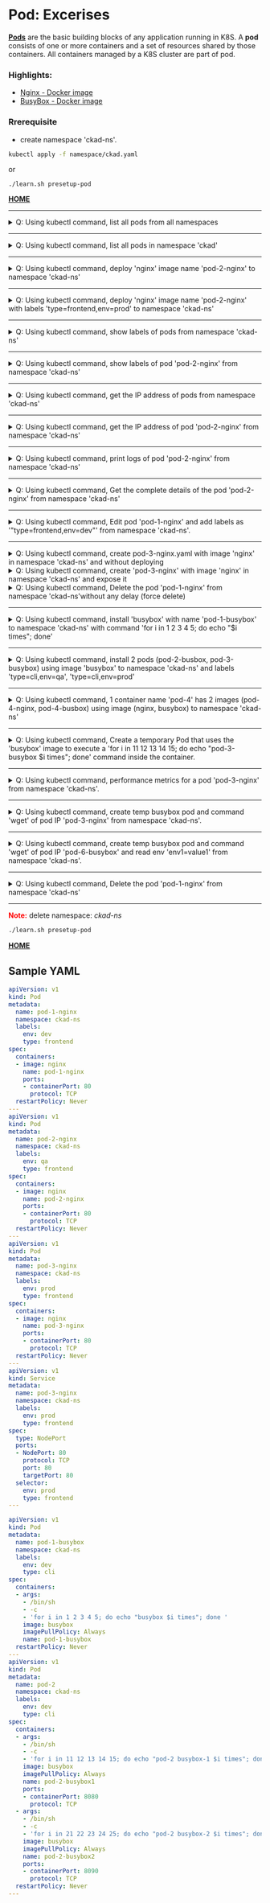 # Pod: Excerises
**[Pods](https://kubernetes.io/docs/concepts/workloads/pods/)** are the basic building blocks of any application running in K8S. A **pod** consists of one or more containers and a set of resources shared by those containers. All containers managed by a K8S cluster are part of pod.

### Highlights:
- [Nginx - Docker image](https://hub.docker.com/_/nginx)
- [BusyBox - Docker image](https://hub.docker.com/_/busybox)


### Rrerequisite
- create namespace 'ckad-ns'.
``````sh
kubectl apply -f namespace/ckad.yaml
``````
or
``````
./learn.sh presetup-pod
``````


**[HOME](../README.md#excerises)** 

----

<details><summary>Q: Using kubectl command, list all pods from all namespaces </summary>

``````sh
kubectl get pods --all-namespaces
``````
or
``````sh
kubectl get pods -A
``````
or
``````sh
kubectl get po -A
``````

</details>

----

<details><summary>Q: Using kubectl command, list all pods in namespace 'ckad' </summary>

``````sh
kubectl get po -n ckad
``````

</details>

----

<details><summary>Q: Using kubectl command, deploy 'nginx' image name 'pod-2-nginx' to namespace 'ckad-ns' </summary>

``````sh
kubectl run pod-1-nginx -n ckad-ns --image=nginx --restart=Never --port=80
``````

</details>

----

<details><summary>Q: Using kubectl command, deploy 'nginx' image name 'pod-2-nginx' with labels 'type=frontend,env=prod' to namespace 'ckad-ns' </summary>

``````sh
kubectl run pod-2-nginx -n ckad-ns --image=nginx --restart=Never --port=80 --labels="type=frontend,env=prod"
``````

</details>

----

<details><summary>Q: Using kubectl command, show labels of pods from namespace 'ckad-ns' </summary>

``````sh
kubectl get pods -n ckad-ns --show-labels
``````
or
``````sh
kubectl get pods -n ckad-ns --show-labels --ignore-not-found
``````

</details>

----

<details><summary>Q: Using kubectl command, show labels of pod 'pod-2-nginx' from namespace 'ckad-ns' </summary>

``````sh
kubectl get pods/pod-2-nginx -n ckad-ns --show-labels
``````
or
``````sh
kubectl get po pod-2-nginx -n ckad-ns --show-labels --ignore-not-found
``````

</details>

----

<details><summary>Q: Using kubectl command, get the IP address of pods from namespace 'ckad-ns' </summary>

``````sh
kubectl get pods -n ckad-ns -o yaml | grep podIP
``````
or
``````sh
kubectl get po -n ckad-ns -o yaml | grep podIP
``````

</details>

----

<details><summary>Q: Using kubectl command, get the IP address of pod 'pod-2-nginx' from namespace 'ckad-ns' </summary>

``````sh
kubectl get pod pod-2-nginx -n ckad-ns -o yaml | grep podIP
``````
or 
``````sh
kubectl get po pod-2-nginx -n ckad-ns -o yaml | grep podIP
``````
or 
``````sh
kubectl get pods/pod-2-nginx -n ckad-ns -o yaml | grep podIP
``````

</details>

----

<details><summary>Q: Using kubectl command, print logs of pod 'pod-2-nginx' from namespace 'ckad-ns' </summary>

``````sh
kubectl logs pod-2-nginx -n ckad-ns
``````

</details>

----

<details><summary>Q: Using kubectl command, Get the complete details of the pod 'pod-2-nginx' from namespace 'ckad-ns' </summary>

``````sh
kubectl describe po pod-2-nginx -n ckad-ns
``````
or
``````sh
kubectl describe pods pod-2-nginx -n ckad-ns
``````
or
``````sh
kubectl describe pods/pod-2-nginx -n ckad-ns
``````

</details>

----

<details><summary>Q: Using kubectl command, Edit pod 'pod-1-nginx' and add labels as '"type=frontend,env=dev"' from namespace 'ckad-ns'.</summary>

``````sh
kubectl edit pods/pod-1-nginx -n ckad-ns
``````
Verify labels
``````sh
kubectl get pods -n ckad-ns --show-labels
``````

</details>

----

<details><summary>Q: Using kubectl command, create pod-3-nginx.yaml with image 'nginx' in namespace 'ckad-ns' and without deploying</summary>

``````sh
kubectl run pod-3-nginx -n ckad-ns --image=nginx --restart=Never --port=80  --labels="type=frontend,env=prod" --dry-run=client -o yaml > pod-3-nginx.yaml
``````

</details>

<details><summary>Q: Using kubectl command, create 'pod-3-nginx' with image 'nginx' in namespace 'ckad-ns' and expose it</summary>

``````sh
kubectl run pod-3-nginx -n ckad-ns --image=nginx --port=80  --labels="type=frontend,env=prod" --restart=Never --expose
``````
or
``````sh
kubectl run pod-3-nginx -n ckad-ns --image=nginx --port=80  --labels="type=frontend,env=prod" --restart=Never 
kubectl expose pod pod-3-nginx -n ckad-ns --type=NodePort
``````

</details>


<details><summary>Q: Using kubectl command, Delete the pod 'pod-1-nginx' from namespace 'ckad-ns'without any delay (force delete) </summary>

``````sh
kubectl delete po pod-1-nginx -n ckad-ns --grace-period=0 --force
``````

</details>

----

<details><summary>Q: Using kubectl command, install 'busybox' with name 'pod-1-busybox' to namespace 'ckad-ns' with command 'for i in 1 2 3 4 5; do echo "$i times"; done' </summary>

``````sh
kubectl run pod-1-busybox -n ckad-ns --image=busybox --restart=Never --labels="type=frontend,env=dev" -- /bin/sh -c 'for i in 1 2 3 4 5; do echo "busybox $i times"; done '
``````
See the echo statement
``````sh
kubectl logs pods/busybox -n ckad-ns  
``````
</details>

----

<details><summary>Q: Using kubectl command, install 2 pods (pod-2-busbox, pod-3-busybox) using image 'busybox' to namespace 'ckad-ns' and labels 'type=cli,env=qa', 'type=cli,env=prod' </summary>

``````sh
kubectl run pod-2-busybox -n ckad-ns --image=busybox --restart=Never --labels="type=frontend,env=qa" -- /bin/sh -c 'for i in 1 2 3 4 5; do echo "QA busybox $i times"; done '

kubectl run pod-3-busybox -n ckad-ns --image=busybox --restart=Never --labels="type=frontend,env=prod" -- /bin/sh -c 'for i in 1 2 3 4 5; do echo "PROD busybox $i times"; done '
``````

</details>

----

<details><summary>Q: Using kubectl command, 1 container name 'pod-4' has 2 images (pod-4-nginx, pod-4-busbox) using image (nginx, busybox) to namespace 'ckad-ns' </summary>

``````sh
kubectl apply -f templates/pod-nginx.yaml
``````
Verify log of pod-4-nginx and pod-4-busybox
``````sh
kubectl logs pod-2 -c pod-4-nginx -n ckad-ns
kubectl logs pod-2 -c pod-4-busybox -n ckad-ns
``````
</details>

----

<details><summary>Q: Using kubectl command, Create a temporary Pod that uses the 'busybox' image to execute a 'for i in 11 12 13 14 15; do echo "pod-3-busybox $i times"; done' command inside the container. </summary>

``````sh
kubectl run pod-3-busybox --image=busybox --rm -it --restart=Never -n ckad-ns -- /bin/sh -c 'for i in 1 2 3 4 5; do echo "pod-3-busybox $i times"; done '
``````
</details>

----

<details><summary>Q: Using kubectl command, performance metrics for a pod 'pod-3-nginx' from namespace 'ckad-ns'. </summary>

``````sh
kubectl top pod pod-3-nginx -n ckad-ns
``````
</details>

----

<details><summary>Q: Using kubectl command, create temp busybox pod and command 'wget' of pod IP 'pod-3-nginx' from namespace 'ckad-ns'. </summary>

``````sh
# get the IP, will be something like '172.17.0.7'
kubectl get po pod-3-nginx -n ckad-ns -o wide 
# create a temp busybox pod
kubectl run pod-4-busybox -n ckad-ns --image=busybox --rm -it --restart=Never -- /bin/sh -c 'wget 172.17.0.7:80'
``````
or 
``````sh
NGINX_IP=$(kubectl get pod pod-3-nginx -n ckad-ns -o jsonpath='{.status.podIP}')
# create a temp busybox pod
kubectl run pod-4-busybox -n ckad-ns --image=busybox --env="NGINX_IP=$NGINX_IP" --rm -it --restart=Never -- sh -c 'wget -O- $NGINX_IP:80'
``````
or 
``````sh
kubectl run pod-4-busybox -n ckad-ns --image=busybox --rm -it --restart=Never -- wget -O- $(kubectl get pod pod-3-nginx -n ckad-ns -o jsonpath='{.status.podIP}:{.spec.containers[0].ports[0].containerPort}')
``````

</details>

----

<details><summary>Q: Using kubectl command, create temp busybox pod and command 'wget' of pod IP 'pod-6-busybox' and read env 'env1=value1' from namespace 'ckad-ns'. </summary>

``````sh
kubectl run pod-6-busybox -n ckad-ns --image=busybox --rm -it --restart=Never --env=env1=value1 -- /bin/sh -c 'echo $env1'
``````
</details>

----

<details><summary>Q: Using kubectl command, Delete the pod  'pod-1-nginx' from namespace 'ckad-ns' </summary>

``````sh
kubectl delete po pod-1-nginx -n ckad-ns
``````
or
``````sh
kubectl delete pods pod-1-nginx -n ckad-ns
``````
or
``````sh
kubectl delete pods/pod-1-nginx -n ckad-ns
``````

</details>

----





**<span style="color:red">Note:</span>** delete namespace: *ckad-ns*
``````sh
./learn.sh presetup-pod
``````

**[HOME](../README.md#excerises)** 


## Sample YAML
``````yaml
apiVersion: v1
kind: Pod
metadata:
  name: pod-1-nginx
  namespace: ckad-ns
  labels:
    env: dev
    type: frontend
spec:
  containers:
  - image: nginx
    name: pod-1-nginx
    ports:
    - containerPort: 80
      protocol: TCP
  restartPolicy: Never
---
apiVersion: v1
kind: Pod
metadata:
  name: pod-2-nginx
  namespace: ckad-ns
  labels:
    env: qa
    type: frontend
spec:
  containers:
  - image: nginx
    name: pod-2-nginx
    ports:
    - containerPort: 80
      protocol: TCP
  restartPolicy: Never
---
apiVersion: v1
kind: Pod
metadata:
  name: pod-3-nginx
  namespace: ckad-ns
  labels:
    env: prod
    type: frontend
spec:
  containers:
  - image: nginx
    name: pod-3-nginx
    ports:
    - containerPort: 80
      protocol: TCP
  restartPolicy: Never
---
apiVersion: v1
kind: Service
metadata:
  name: pod-3-nginx
  namespace: ckad-ns
  labels:
    env: prod
    type: frontend
spec:
  type: NodePort
  ports:
  - NodePort: 80
    protocol: TCP
    port: 80
    targetPort: 80
  selector:
    env: prod
    type: frontend
---
``````
``````yaml
apiVersion: v1
kind: Pod
metadata:
  name: pod-1-busybox
  namespace: ckad-ns
  labels:
    env: dev
    type: cli
spec:
  containers:
  - args:
    - /bin/sh
    - -c
    - 'for i in 1 2 3 4 5; do echo "busybox $i times"; done '
    image: busybox
    imagePullPolicy: Always
    name: pod-1-busybox
  restartPolicy: Never
---
apiVersion: v1
kind: Pod
metadata:
  name: pod-2
  namespace: ckad-ns
  labels:
    env: dev
    type: cli
spec:
  containers:
  - args:
    - /bin/sh
    - -c
    - 'for i in 11 12 13 14 15; do echo "pod-2 busybox-1 $i times"; done '
    image: busybox
    imagePullPolicy: Always
    name: pod-2-busybox1
    ports:
    - containerPort: 8080
      protocol: TCP
  - args:
    - /bin/sh
    - -c
    - 'for i in 21 22 23 24 25; do echo "pod-2 busybox-2 $i times"; done '
    image: busybox
    imagePullPolicy: Always
    name: pod-2-busybox2
    ports:
    - containerPort: 8090
      protocol: TCP
  restartPolicy: Never
---
``````